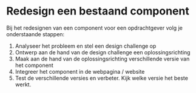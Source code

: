# Redesign een bestaand component

Bij het redesignen van een component voor een opdrachtgever volg je onderstaande stappen:

1. Analyseer het probleem en stel een design challenge op
2. Ontwerp aan de hand van de design challenge een oplossingsrichting
3. Maak aan de hand van de oplossingsrichting verschillende versie van het component
4. Integreer het component in de webpagina / website
5. Test de verschillende versies en verbeter. Kijk welke versie het beste werkt.

